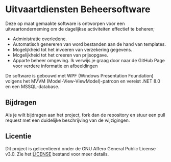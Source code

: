 # Uitvaartdiensten Beheersoftware

Deze op maat gemaakte software is ontworpen voor een uitvaartonderneming om de dagelijkse activiteiten effectief te beheren;
 - Administratie overledene.
 - Automatisch genereren van word bestanden aan de hand van templates.
 - Mogelijkheid tot het invoeren van verzekering gegevens.
 - Mogelijkheid tot het creeren van prijsopgave.
 - Apparte beheer omgeving.
Ik verwijs je graag door naar de GitHub Page voor verdere informatie en afbeeldingen

De software is gebouwd met WPF (Windows Presentation Foundation) volgens het MVVM (Model-View-ViewModel)-patroon en vereist .NET 8.0 en een MSSQL-database.

## Bijdragen
Als je wilt bijdragen aan het project, fork dan de repository en stuur een pull request met een duidelijke beschrijving van de wijzigingen.

## Licentie
Dit project is gelicentieerd onder de GNU Affero General Public License v3.0. Zie het [LICENSE](LICENSE) bestand voor meer details.
